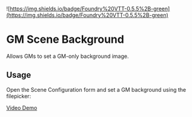 ![https://img.shields.io/badge/Foundry%20VTT-0.5.5%2B-green](https://img.shields.io/badge/Foundry%20VTT-0.5.5%2B-green)

# GM Scene Background

Allows GMs to set a GM-only background image.

## Usage
Open the Scene Configuration form and set a GM background using the filepicker:

[Video Demo](https://youtu.be/-sw2mVestCM)
